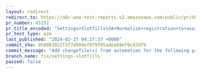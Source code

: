 ```yaml
---
layout: redirect
redirect_to: https://a8c-woo-test-reports.s3.amazonaws.com/public/pr/45152/e2e/index.html
pr_number: 45152
pr_title_encoded: "Settings+Slotfills%3A+Normalize+registration+to+avoid+conflicts"
pr_test_type: e2e
last_published: "2024-02-27 04:27:37 +0000"
commit_sha: 058082022f3f7d894ef079f05adeab9ef9c93df9
commit_message: "Add changefile(s) from automation for the following project(s): wooco…"
branch_name: fix/settings-slotfills
passed: false
---
```

